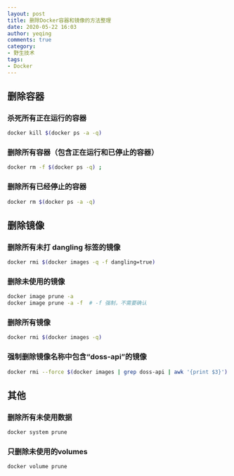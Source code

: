 ```yaml
---
layout: post
title: 删除Docker容器和镜像的方法整理
date: 2020-05-22 16:03
author: yeqing
comments: true
category:
- 野生技术
tags:
- Docker
---
```

## 删除容器
### 杀死所有正在运行的容器

```bash
docker kill $(docker ps -a -q)
```

### 删除所有容器（包含正在运行和已停止的容器）

```bash
docker rm -f $(docker ps -q) ;
```

### 删除所有已经停止的容器

```bash
docker rm $(docker ps -a -q)
```

## 删除镜像
###  删除所有未打 dangling 标签的镜像

```bash
docker rmi $(docker images -q -f dangling=true)
```

### 删除未使用的镜像

```bash
docker image prune -a
docker image prune -a -f  # -f 强制，不需要确认
```

### 删除所有镜像

```bash
docker rmi $(docker images -q)
```

### 强制删除镜像名称中包含“doss-api”的镜像

```bash
docker rmi --force $(docker images | grep doss-api | awk '{print $3}')
```

## 其他
### 删除所有未使用数据

```bash
docker system prune
```

### 只删除未使用的volumes

```bash
docker volume prune
```

